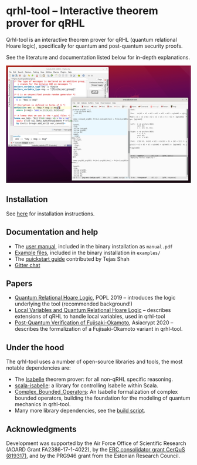 # qrhl-tool – Interactive theorem prover for qRHL

Qrhl-tool is an interactive theorem prover for qRHL (quantum relational Hoare logic),
specifically for quantum and post-quantum security proofs.

See the literature and documentation listed below for in-depth explanations.

![Screenshot of qrhl-tool](screenshot.png)

## Installation

See [here](install.md) for installation instructions.

## Documentation and help

* The [user manual](manual-0.7.1-fixed.pdf), included in the binary installation as `manual.pdf`
* [Example files](https://github.com/dominique-unruh/qrhl-tool/tree/v0.7.1/examples), included in the binary installation in `examples/`
* The [quickstart guide](quickstart_guide-qRHL-tool.pdf) contributed by Tejas Shah
* [Gitter chat](https://gitter.im/dominique-unruh/qrhl-tool)

## Papers

* [Quantum Relational Hoare Logic](https://arxiv.org/abs/1802.03188), POPL 2019 – introduces the logic underlying the tool (recommended background!)
* [Local Variables and Quantum Relational Hoare Logic](https://arxiv.org/pdf/2007.14155.pdf) – describes extensions of qRHL to handle local variables, used in qrhl-tool
* [Post-Quantum Verification of Fujisaki-Okamoto](https://eprint.iacr.org/2020/962.pdf), Asiacrypt 2020 – describes the formalization of a Fujisaki-Okamoto variant in qrhl-tool.

## Under the hood

The qrhl-tool uses a number of open-source libraries and tools, the most notable dependencies are:

* The [Isabelle](https://isabelle.in.tum.de/) theorem prover: for all non-qRHL specific reasoning.
* [scala-isabelle](https://github.com/dominique-unruh/scala-isabelle): a library for controlling Isabelle within Scala.
* [Complex_Bounded_Operators](https://www.isa-afp.org/entries/Complex_Bounded_Operators.html): An Isabelle formalization of complex bounded operators, building the foundation for the modeling of quantum mechanics in qrhl-tool.
* Many more library dependencies, see the [build script](https://github.com/dominique-unruh/qrhl-tool/blob/master/build.sbt).

## Acknowledgments

Development was supported by the Air Force Office of Scientific Research (AOARD Grant FA2386-17-1-4022),
by the [ERC consolidator grant CerQuS (819317)](https://www.ut.ee/~unruh/cerqus/), and by the PRG946 grant from the Estonian Research Council.
